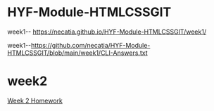 # HYF-Module-HTMLCSSGIT

week1-- https://necatia.github.io/HYF-Module-HTMLCSSGIT/week1/

week1--https://github.com/necatia/HYF-Module-HTMLCSSGIT/blob/main/week1/CLI-Answers.txt

# week2
[Week 2 Homework](https://necatia.github.io/HYF-Module-HTMLCSSGIT/week2/uber-clone/index.html)
